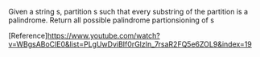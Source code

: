 Given a string s, partition s such that every substring of the partition is a palindrome. Return all possible palindrome partionsioning of s

[Reference]https://www.youtube.com/watch?v=WBgsABoClE0&list=PLgUwDviBIf0rGlzIn_7rsaR2FQ5e6ZOL9&index=19
